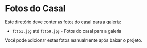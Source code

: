# Fotos do Casal

Este diretório deve conter as fotos do casal para a galeria:

- `foto1.jpg` até `foto9.jpg` - Fotos do casal para a galeria

Você pode adicionar estas fotos manualmente após baixar o projeto.
